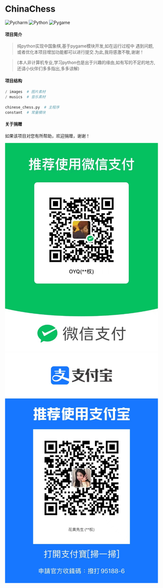 # ChinaChess

![Pycharm](https://img.shields.io/badge/pycham-2023.1-brightgreen)
![Python](https://img.shields.io/badge/python-3-brightgreen)
![Pygame](https://img.shields.io/badge/pygame-2.1.3-brightgreen)

#### 项目简介

> 纯python实现中国象棋,基于pygame模块开发,如在运行过程中
> 遇到问题,或者优化本项目增加功能都可以进行提交.为此,我将感激不敬,谢谢！

> (本人非计算机专业,学习python也是出于兴趣的缘由,如有写的不足的地方,
> 还请小伙伴们多多指出,多多谅解)

#### 项目结构

```python
/ images  # 图片素材
/ musics  # 音乐素材

chinese_chess.py  # 主程序
constant  # 常量模块
```

#### 关于捐赠

如果该项目对您有所帮助，欢迎捐赠，谢谢！

![wechat](https://github.com/OYQ-GFH/ChinaChess/blob/main/images/%E5%85%B3%E4%BA%8E%E6%8D%90%E8%B5%A0/%E5%BE%AE%E4%BF%A1.jpeg)
![zfb](https://github.com/OYQ-GFH/ChinaChess/blob/main/images/关于捐赠/支付宝.jpeg)
